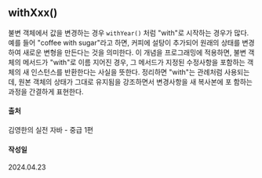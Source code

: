 ## withXxx()

불변 객체에서 값을 변경하는 경우 `withYear()` 처럼 "with"로 시작하는 경우가 많다.
예를 들어 "coffee with sugar"라고 하면, 커피에 설탕이 추가되어 원래의 상태를 변경하여 새로운 변형을 만든다는 것을 의미한다.
이 개념을 프로그래밍에 적용하면, 불변 객체의 메서드가 "with"로 이름 지어진 경우, 그 메서드가 지정된 수정사항을 포함하는 객체의 새 인스턴스를 반환한다는 사실을 뜻한다.
정리하면 "with"는 관례처럼 사용되는데, 원본 객체의 상태가 그대로 유지됨을 강조하면서 변경사항을 새 복사본에 포 함하는 과정을 간결하게 표현한다.

#### 출처
김영한의 실전 자바 - 중급 1편

#### 작성일
2024.04.23
